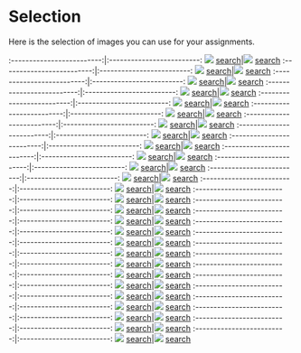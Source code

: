 # Selection

Here is the selection of images you can use for your assignments. 

:-------------------------:|:-------------------------:
![](content/2020/scr4.png) [search](https://images.google.com/searchbyimage?image_url=https://visualcommunicationdesign.github.io/content/2020/scr4.png)|![](content/2020/Archizoom.jpg) [search](https://images.google.com/searchbyimage?image_url=https://visualcommunicationdesign.github.io/content/2020/Archizoom.jpg)
:-------------------------:|:-------------------------:
![](content/2020/DP226465.jpg) [search](https://images.google.com/searchbyimage?image_url=https://visualcommunicationdesign.github.io/content/2020/DP226465.jpg)|![](content/2020/Disney.jpg) [search](https://images.google.com/searchbyimage?image_url=https://visualcommunicationdesign.github.io/content/2020/Disney.jpg)
:-------------------------:|:-------------------------:
![](content/2020/DP105303.jpg) [search](https://images.google.com/searchbyimage?image_url=https://visualcommunicationdesign.github.io/content/2020/DP105303.jpg)|![](content/2020/Leon_Harmon_and_Ken_Knowlton.jpg) [search](https://images.google.com/searchbyimage?image_url=https://visualcommunicationdesign.github.io/content/2020/Leon_Harmon_and_Ken_Knowlton.jpg)
:-------------------------:|:-------------------------:
![](content/2020/broersen-lukacs.jpg) [search](https://images.google.com/searchbyimage?image_url=https://visualcommunicationdesign.github.io/content/2020/broersen-lukacs.jpg)|![](content/2020/press.jpg) [search](https://images.google.com/searchbyimage?image_url=https://visualcommunicationdesign.github.io/content/2020/press.jpg)
:-------------------------:|:-------------------------:
![](content/2020/Mike_Pelletier.jpg) [search](https://images.google.com/searchbyimage?image_url=https://visualcommunicationdesign.github.io/content/2020/Mike_Pelletier.jpg)|![](content/2020/Bodys_Isek_Kingelez.png) [search](https://images.google.com/searchbyimage?image_url=https://visualcommunicationdesign.github.io/content/2020/Bodys_Isek_Kingelez.png)
:-------------------------:|:-------------------------:
![](content/2020/Alan_Warbuton.png) [search](https://images.google.com/searchbyimage?image_url=https://visualcommunicationdesign.github.io/content/2020/Alan_Warbuton.png)|![](content/2020/Cheri_Samba.png) [search](https://images.google.com/searchbyimage?image_url=https://visualcommunicationdesign.github.io/content/2020/Cheri_Samba.png)
:-------------------------:|:-------------------------:
![](content/2020/DT5245.jpg) [search](https://images.google.com/searchbyimage?image_url=https://visualcommunicationdesign.github.io/content/2020/DT5245.jpg)|![](content/2020/Yayoi_Kusama.jpg) [search](https://images.google.com/searchbyimage?image_url=https://visualcommunicationdesign.github.io/content/2020/Yayoi_Kusama.jpg)
:-------------------------:|:-------------------------:
![](content/2020/Dan_Leigh_and_others.jpg) [search](https://images.google.com/searchbyimage?image_url=https://visualcommunicationdesign.github.io/content/2020/Dan_Leigh_and_others.jpg)|![](content/2020/vogelaar2.jpg) [search](https://images.google.com/searchbyimage?image_url=https://visualcommunicationdesign.github.io/content/2020/vogelaar2.jpg)
:-------------------------:|:-------------------------:
![](content/2020/exhibition-hockney-van-gogh-museum.jpg) [search](https://images.google.com/searchbyimage?image_url=https://visualcommunicationdesign.github.io/content/2020/exhibition-hockney-van-gogh-museum.jpg)|![](content/2020/David_Hockney.png) [search](https://images.google.com/searchbyimage?image_url=https://visualcommunicationdesign.github.io/content/2020/David_Hockney.png)
:-------------------------:|:-------------------------:
![](content/2020/RP-F-K89529.jpg) [search](https://images.google.com/searchbyimage?image_url=https://visualcommunicationdesign.github.io/content/2020/RP-F-K89529.jpg)|![](content/2020/Wes_Anderson.jpg) [search](https://images.google.com/searchbyimage?image_url=https://visualcommunicationdesign.github.io/content/2020/Wes_Anderson.jpg)
:-------------------------:|:-------------------------:
![](content/2020/Sebastien_Errazuriz_and_Cross_Lab_Studio.png) [search](https://images.google.com/searchbyimage?image_url=https://visualcommunicationdesign.github.io/content/2020/Sebastien_Errazuriz_and_Cross_Lab_Studio.png)|![](content/2020/Jenny_Saville.jpeg) [search](https://images.google.com/searchbyimage?image_url=https://visualcommunicationdesign.github.io/content/2020/Jenny_Saville.jpeg)
:-------------------------:|:-------------------------:
![](content/2020/Edward_E_Zajac.png) [search](https://images.google.com/searchbyimage?image_url=https://visualcommunicationdesign.github.io/content/2020/Edward_E_Zajac.png)|![](content/2020/scr3.png) [search](https://images.google.com/searchbyimage?image_url=https://visualcommunicationdesign.github.io/content/2020/scr3.png)
:-------------------------:|:-------------------------:
![](content/2020/7167.jpg) [search](https://images.google.com/searchbyimage?image_url=https://visualcommunicationdesign.github.io/content/2020/7167.jpg)|![](content/2020/louvre-el-greco-domenikos-theotokopoulos.jpg) [search](https://images.google.com/searchbyimage?image_url=https://visualcommunicationdesign.github.io/content/2020/louvre-el-greco-domenikos-theotokopoulos.jpg)
:-------------------------:|:-------------------------:
![](content/2020/SK-A-646.jpg) [search](https://images.google.com/searchbyimage?image_url=https://visualcommunicationdesign.github.io/content/2020/SK-A-646.jpg)|![](content/2020/Mario_Klingemann.png) [search](https://images.google.com/searchbyimage?image_url=https://visualcommunicationdesign.github.io/content/2020/Mario_Klingemann.png)
:-------------------------:|:-------------------------:
![](content/2020/Jean_Michel_Basquiat_and_Andy_Warhol.png) [search](https://images.google.com/searchbyimage?image_url=https://visualcommunicationdesign.github.io/content/2020/Jean_Michel_Basquiat_and_Andy_Warhol.png)|![](content/2020/Nathaniel_Mary_Quinn.png) [search](https://images.google.com/searchbyimage?image_url=https://visualcommunicationdesign.github.io/content/2020/Nathaniel_Mary_Quinn.png)
:-------------------------:|:-------------------------:
![](content/2020/avercamp.png) [search](https://images.google.com/searchbyimage?image_url=https://visualcommunicationdesign.github.io/content/2020/avercamp.png)|![](content/2020/Redditors.png) [search](https://images.google.com/searchbyimage?image_url=https://visualcommunicationdesign.github.io/content/2020/Redditors.png)
:-------------------------:|:-------------------------:
![](content/2020/koy.png) [search](https://images.google.com/searchbyimage?image_url=https://visualcommunicationdesign.github.io/content/2020/koy.png)|![](content/2020/Alex_Tew.png) [search](https://images.google.com/searchbyimage?image_url=https://visualcommunicationdesign.github.io/content/2020/Alex_Tew.png)
:-------------------------:|:-------------------------:
![](content/2020/StasnyOast.png) [search](https://images.google.com/searchbyimage?image_url=https://visualcommunicationdesign.github.io/content/2020/StasnyOast.png)|![](content/2020/Ed_Stasny_and_Jon_Van_Oast.png) [search](https://images.google.com/searchbyimage?image_url=https://visualcommunicationdesign.github.io/content/2020/Ed_Stasny_and_Jon_Van_Oast.png)
:-------------------------:|:-------------------------:
![](content/2020/Anna_Ridler.png) [search](https://images.google.com/searchbyimage?image_url=https://visualcommunicationdesign.github.io/content/2020/Anna_Ridler.png)|![](content/2020/SK-A-2813.jpg) [search](https://images.google.com/searchbyimage?image_url=https://visualcommunicationdesign.github.io/content/2020/SK-A-2813.jpg)
:-------------------------:|:-------------------------:
![](content/2020/Elsa_von_Freytag-Loringhoven.png) [search](https://images.google.com/searchbyimage?image_url=https://visualcommunicationdesign.github.io/content/2020/Elsa_von_Freytag-Loringhoven.png)|![](content/2020/Tim_Jennison.jpg) [search](https://images.google.com/searchbyimage?image_url=https://visualcommunicationdesign.github.io/content/2020/Tim_Jennison.jpg)
:-------------------------:|:-------------------------:
![](content/2020/Narcissus-Caravaggio.jpg) [search](https://images.google.com/searchbyimage?image_url=https://visualcommunicationdesign.github.io/content/2020/Narcissus-Caravaggio.jpg)|![](content/2020/SK-A-354.jpg) [search](https://images.google.com/searchbyimage?image_url=https://visualcommunicationdesign.github.io/content/2020/SK-A-354.jpg)
:-------------------------:|:-------------------------:
![](content/2020/Peter_Dreher.jpg) [search](https://images.google.com/searchbyimage?image_url=https://visualcommunicationdesign.github.io/content/2020/Peter_Dreher.jpg)|![](content/2020/Ettore_Sottsass.jpg.jpeg) [search](https://images.google.com/searchbyimage?image_url=https://visualcommunicationdesign.github.io/content/2020/Ettore_Sottsass.jpg.jpeg)
:-------------------------:|:-------------------------:
![](content/2020/Prince_Jacon_Osinachi.jpg) [search](https://images.google.com/searchbyimage?image_url=https://visualcommunicationdesign.github.io/content/2020/Prince_Jacon_Osinachi.jpg)|![](content/2020/scr2.png) [search](https://images.google.com/searchbyimage?image_url=https://visualcommunicationdesign.github.io/content/2020/scr2.png)
:-------------------------:|:-------------------------:
![](content/2020/Pei-Shen_Qian.jpg) [search](https://images.google.com/searchbyimage?image_url=https://visualcommunicationdesign.github.io/content/2020/Pei-Shen_Qian.jpg)|![](content/2020/scr1.png) [search](https://images.google.com/searchbyimage?image_url=https://visualcommunicationdesign.github.io/content/2020/scr1.png)
:-------------------------:|:-------------------------:
![](content/2020/DP120808.jpg) [search](https://images.google.com/searchbyimage?image_url=https://visualcommunicationdesign.github.io/content/2020/DP120808.jpg)|![](content/2020/Guatano_Pesce.png) [search](https://images.google.com/searchbyimage?image_url=https://visualcommunicationdesign.github.io/content/2020/Guatano_Pesce.png)
:-------------------------:|:-------------------------:
![](content/2020/Jeff_Koons.jpg) [search](https://images.google.com/searchbyimage?image_url=https://visualcommunicationdesign.github.io/content/2020/Jeff_Koons.jpg)|![](content/2020/Freres_Limbourg.jpg) [search](https://images.google.com/searchbyimage?image_url=https://visualcommunicationdesign.github.io/content/2020/Freres_Limbourg.jpg)
:-------------------------:|:-------------------------:
![](content/2020/Cory_Arcangel.jpeg) [search](https://images.google.com/searchbyimage?image_url=https://visualcommunicationdesign.github.io/content/2020/Cory_Arcangel.jpeg)|![](content/2020/Jasper_Johns.jpg) [search](https://images.google.com/searchbyimage?image_url=https://visualcommunicationdesign.github.io/content/2020/Jasper_Johns.jpg)
